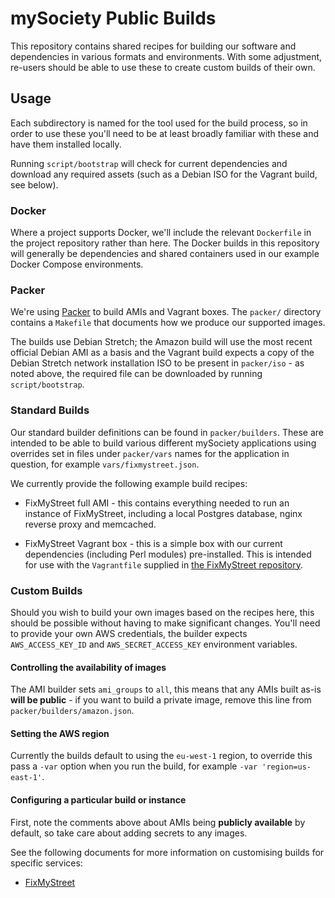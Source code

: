 # mySociety Public Builds

This repository contains shared recipes for building our software and
dependencies in various formats and environments. With some adjustment,
re-users should be able to use these to create custom builds of their
own.

## Usage

Each subdirectory is named for the tool used for the build process, so
in order to use these you'll need to be at least broadly familiar with
these and have them installed locally.

Running `script/bootstrap` will check for current dependencies and download any
required assets (such as a Debian ISO for the Vagrant build, see below).

### Docker

Where a project supports Docker, we'll include the relevant `Dockerfile`
in the project repository rather than here. The Docker builds in this
repository will generally be dependencies and shared containers used in
our example Docker Compose environments.

### Packer

We're using [Packer](https://www.packer.io/) to build AMIs and Vagrant boxes.
The `packer/` directory contains a `Makefile` that documents how we produce our
supported images.

The builds use Debian Stretch; the Amazon build will use the most recent official
Debian AMI as a basis and the Vagrant build expects a copy of the Debian Stretch
network installation ISO to be present in `packer/iso` - as noted above, the
required file can be downloaded by running `script/bootstrap`.

### Standard Builds

Our standard builder definitions can be found in `packer/builders`. These are
intended to be able to build various different mySociety applications using
overrides set in files under `packer/vars` names for the application in question,
for example `vars/fixmystreet.json`.

We currently provide the following example build recipes:

* FixMyStreet full AMI - this contains everything needed to run an instance
  of FixMyStreet, including a local Postgres database, nginx reverse proxy and memcached.

* FixMyStreet Vagrant box - this is a simple box with our current dependencies (including
  Perl modules) pre-installed. This is intended for use with the `Vagrantfile` supplied
  in [the FixMyStreet repository](https://github.com/mysociety/fixmystreet).

### Custom Builds

Should you wish to build your own images based on the recipes here, this should be
possible without having to make significant changes. You'll need to provide your
own AWS credentials, the builder expects `AWS_ACCESS_KEY_ID` and `AWS_SECRET_ACCESS_KEY`
environment variables.

#### Controlling the availability of images

The AMI builder sets `ami_groups` to `all`, this means that any AMIs built as-is
**will be public** - if you want to build a private image, remove this line from
`packer/builders/amazon.json`.

#### Setting the AWS region

Currently the builds default to using the `eu-west-1` region, to override this
pass a `-var` option when you run the build, for example `-var 'region=us-east-1'`.

#### Configuring a particular build or instance

First, note the comments above about AMIs being **publicly available** by default, so
take care about adding secrets to any images.

See the following documents for more information on customising builds for
specific services:

* [FixMyStreet](/docs/fixmystreet.md)
